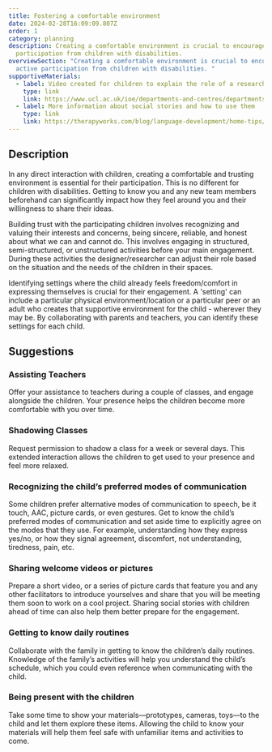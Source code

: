 ```yaml
---
title: Fostering a comfortable environment
date: 2024-02-28T16:09:09.807Z
order: 1
category: planning
description: Creating a comfortable environment is crucial to encourage active
  participation from children with disabilities.
overviewSection: "Creating a comfortable environment is crucial to encourage
  active participation from children with disabilities. "
supportiveMaterials:
  - label: Video created for children to explain the role of a researcher
    type: link
    link: https://www.ucl.ac.uk/ioe/departments-and-centres/departments/culture-communication-and-media/what-researcher-video-children
  - label: More information about social stories and how to use them
    type: link
    link: https://therapyworks.com/blog/language-development/home-tips/using-social-stories-improve-childs-development/
---
```

## Description

In any direct interaction with children, creating a comfortable and trusting environment is essential for their participation. This is no different for children with disabilities. Getting to know you and any new team members beforehand can significantly impact how they feel around you and their willingness to share their ideas.

Building trust with the participating children involves recognizing and valuing their interests and concerns, being sincere, reliable, and honest about what we can and cannot do. This involves engaging in structured, semi-structured, or unstructured activities before your main engagement. During these activities the designer/researcher can adjust their role based on the situation and the needs of the children in their spaces. 

Identifying settings where the child already feels freedom/comfort in expressing themselves is crucial for their engagement. A 'setting' can include a particular physical environment/location or a particular peer or an adult who creates that supportive environment for the child - wherever they may be. By collaborating with parents and teachers, you can identify these settings for each child. 

## Suggestions

### Assisting Teachers

Offer your assistance to teachers during a couple of classes, and engage alongside the children. Your presence helps the children become more comfortable with you over time.

### Shadowing Classes

Request permission to shadow a class for a week or several days. This extended interaction allows the children to get used to your presence and feel more relaxed.

### Recognizing the child’s preferred modes of communication

Some children prefer alternative modes of communication to speech, be it touch, AAC, picture cards, or even gestures. Get to know the child’s preferred modes of communication and set aside time to explicitly agree on the modes that they use. For example, understanding how they express yes/no, or how they signal agreement, discomfort, not understanding, tiredness, pain, etc.

### Sharing welcome videos or pictures

Prepare a short video, or a series of picture cards that feature you and any other facilitators to introduce yourselves and share that you will be meeting them soon to work on a cool project. Sharing social stories with children ahead of time can also help them better prepare for the engagement. 

### Getting to know daily routines

Collaborate with the family in getting to know the children’s daily routines. Knowledge of the family’s activities will help you understand the child’s schedule, which you could even reference when communicating with the child. 

### Being present with the children

Take some time to show your materials—prototypes, cameras, toys—to the child and let them explore these items. Allowing the child to know your materials will help them feel safe with unfamiliar items and activities to come.
